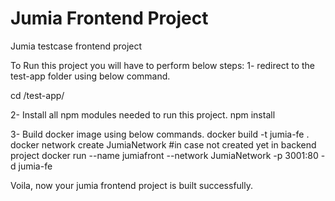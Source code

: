 # Jumia Frontend Project
 Jumia testcase frontend project
 
 To Run this project you will have to perform below steps:
 1- redirect to the test-app folder using below command.
 
 cd /test-app/
 
 2- Install all npm modules needed to run this project.
 npm install
 
 3- Build docker image using below commands.
 docker build -t jumia-fe .
 docker network create JumiaNetwork #in case not created yet in backend project
 docker run --name jumiafront --network JumiaNetwork -p 3001:80 -d jumia-fe

Voila, now your jumia frontend project is built successfully.
